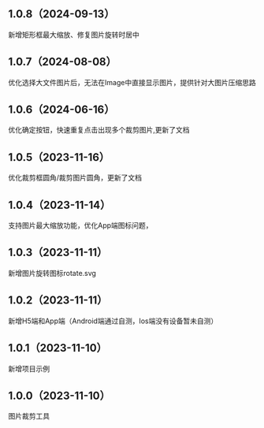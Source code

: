 ## 1.0.8（2024-09-13）
新增矩形框最大缩放、修复图片旋转时居中
## 1.0.7（2024-08-08）
优化选择大文件图片后，无法在Image中直接显示图片，提供针对大图片压缩思路
## 1.0.6（2024-06-16）
优化确定按钮，快速重复点击出现多个裁剪图片,更新了文档
## 1.0.5（2023-11-16）
优化裁剪框圆角/裁剪图片圆角，更新了文档
## 1.0.4（2023-11-14）
支持图片最大缩放功能，优化App端图标问题，
## 1.0.3（2023-11-11）
新增图片旋转图标rotate.svg
## 1.0.2（2023-11-11）
新增H5端和App端（Android端通过自测，Ios端没有设备暂未自测）
## 1.0.1（2023-11-10）
新增项目示例
## 1.0.0（2023-11-10）
图片裁剪工具
